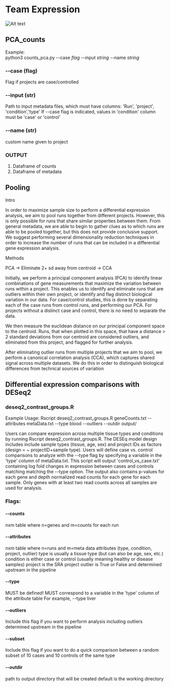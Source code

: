 # Team Expression

![Alt text](https://github.com/NCBI-Hackathons/RNA-Seq-in-the-Cloud/blob/master/Expression/flow.png "Title")


## PCA_counts
Example:<br/>
python3 counts_pca.py --case *flag* --input *string* --name *string*

### --case (flag)
Flag if projects are case/controlled 

### --input (str)
Path to input metadata files, which must have columns: 'Run', 'project', 'condition','type'
If --case flag is indicated, values in 'condition' column must be 'case' or 'control'
### --name (str)
custom name given to project

### OUTPUT

1. Dataframe of counts
2. Dataframe of metadata

## Pooling
Intro

In order to maximize sample size to perform a differential expression analysis, we aim to pool runs together from different projects. However, this is only possible for runs that share similar properties between them. From general metadata, we are able to begin to gather clues as to which runs are able to be pooled together, but this does not provide conclusive support. We suggest performing several dimensionality reduction techniques in order to increase the number of runs that can be included in a differential gene expression analysis.

Methods

PCA → Eliminate 2+ sd away from centroid → CCA

Initially, we perform a principal component analysis (PCA) to identify linear combinations of gene measurements that maximize the variation between runs within a project. This enables us to identify and eliminate runs that are outliers within their own project, or identify and flag distinct biological variation in our data. For case/control studies, this is done by separating each of the case runs from control runs, and performing our PCA. For projects without a distinct case and control, there is no need to separate the data.

We then measure the euclidean distance on our principal component space to the centroid. Runs, that when plotted in this space, that have a distance > 2 standard deviations from our centroid are considered outliers, and eliminated from this project, and flagged for further analysis.

After eliminating outlier runs from multiple projects that we aim to pool, we perform a canonical correlation analysis (CCA), which captures shared signal across multiple datasets. We do this in order to distinguish biological differences from technical sources of variation


## Differential expression comparisons with DESeq2
### deseq2_contrast_groups.R
Example Usage:
Rscript deseq2_contrast_groups.R  geneCounts.txt --attributes metaData.txt --type blood --outliers --outdir output/ 

Users can compare expression across multiple tissue types and conditions by running Rscript deseq2_contrast_groups.R.
The DESEq model design includes include sample types (tissue, age, sex) and project IDs as factors (design = ~ projectID+sample type).
Users will define case vs. control comparisons to analyze with the --type flag by specifying a variable in the 'type' column of metaData.txt. This script will output 'control_vs_case.txt' containing log fold changes in expression between cases and controls matching matching the --type option. The output also contains p-values for each gene and depth normalized read counts for each gene for each sample. Only genes with at least two read counts across all samples are used for analysis.

### Flags:
#### --counts
nxm table where n=genes and m=counts for each run

#### --attributes
nxm table where n=runs and m=meta data attributes (type, condition, project, outlier)
type is usually a tissue type (but can also be age, sex, etc.)
condition is either case or control (usually meaning healthy or disease samples)
project is the SRA project 
outlier is True or False and determined upstream in the pipeline

#### --type
MUST be defined!
MUST correspond to a variable in the 'type' column of the attribute table
For example, --type liver

#### --outliers
Include this flag if you want to perform analysis including outliers determined upstream in the pipeline

#### --subset
Include this flag if you want to do a quick comparison between a random subset of 10 cases and 10 controls of the same type

#### --outdir
path to output directory that will be created
default is the working directory




